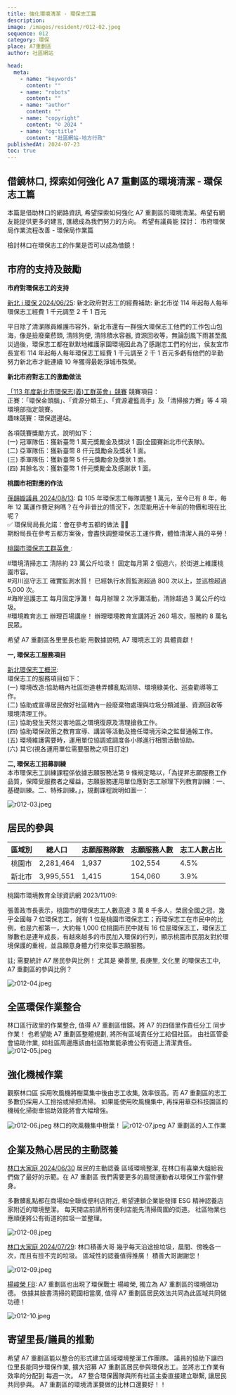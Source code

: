```yaml
---
title: 強化環境清潔 - 環保志工篇
description:
image: /images/resident/r012-02.jpeg
sequence: 012
category: 環保
place: A7重劃區
author: 社區網站

head:
  meta:
    - name: "keywords"
      content: ""
    - name: "robots"
      content: ""
    - name: "author"
      content: ""
    - name: "copyright"
      content: "© 2024 "
    - name: "og:title"
      content: "社區網站-地方行政"
publishedAt: 2024-07-23
toc: true
---
```


## 借鏡林口, 探索如何強化 A7 重劃區的環境清潔 - 環保志工篇

本篇是借助林口的網路資訊, 希望探索如何強化 A7 重劃區的環境清潔。希望有網友能提供更多的建言, 匯總成為我們努力的方向。
希望有議員能 探討： 市府環保局作業流程改善 - 環保局作業篇

檢討林口在環保志工的作業是否可以成為借鏡！

## 市府的支持及鼓勵

**市府對環保志工的支持**

<a href="https://www.facebook.com/ntpclowcarbon/posts/pfbid031Zi2etcQUek6hXw9gtfkpddAcFJawB8e7qf2RTRx29GZJU5LeXVfkCLost8oxbG2l?rdid=JhPfzXtlCdBgtv9X">新北 i 環保 2024/06/25</a>: 新北政府對志工的經費補助: 新北市從 114 年起每人每年環保志工經費 1 千元調至 2 千 1 百元

平日除了清潔隊員維護市容外，新北市還有一群強大環保志工他們的工作包山包海，像是撿廢棄菸頭, 清除狗便, 清除積水容器, 資源回收等，無論刮風下雨甚至風災過後，環保志工都在默默地維護家園環境因此為了感謝志工們的付出，侯友宜市長宣布 114 年起每人每年環保志工經費 1 千元調至 2 千 1 百元多虧有他們的辛勤努力新北市才能連續 10 年獲得最乾淨城市殊榮。

**新北市府對志工的激勵做法**

<a href="https://www.epd.ntpc.gov.tw/Article/Info?ID=11361">「113 年度新北市環保志(義)工群英會」競賽</a>
競賽項目：  
正賽：「環保金頭腦」、「資源分類王」、「資源灌籃高手」及「清掃接力賽」等 4 項環境部指定競賽。  
趣味競賽：環保選邊站。

各項競賽獎勵方式，說明如下：  
(一) 冠軍隊伍：獲新臺幣 1 萬元獎勵金及獎狀 1 面(全國賽新北市代表隊)。  
(二) 亞軍隊伍：獲新臺幣 8 仟元獎勵金及獎狀 1 面。  
(三) 季軍隊伍：獲新臺幣 5 仟元獎勵金及獎狀 1 面。  
(四) 其餘名次：獲新臺幣 1 仟元獎勵金及感謝狀 1 面。

**桃園市相對應的作法**

<a href="https://www.facebook.com/share/v/CDjatiKG28CrCLnr/">孫韻嫙議員 2024/08/13</a>:
自 105 年環保志工每隊調整 1 萬元，至今已有 8 年，每年 12 萬運作費足夠嗎？在今非昔比的情況下，怎麼能用近十年前的物價和現在比呢？  
✅ 環保局局長允諾：會在參考五都的做法 👍🏻  
期盼局長在參考五都方案後，會盡快調整環保志工運作費，體恤清潔人員的辛勞！

<a href="https://www.facebook.com/share/p/yfhQ9G2eg2fueiwZ/">桃園市環保志工群英會 </a>:

#環境清掃志工 清除約 23 萬公斤垃圾！ 固定每月第 2 個週六，於街道上維護桃園市容。  
#河川巡守志工 確實監測水質！ 已經執行水質監測超過 800 次以上，並巡檢超過 5,000 次。  
#海岸巡護志工 每月固定淨灘！ 每月辦理 2 次淨灘活動，清除超過 3 萬公斤的垃圾。  
#環境教育志工 辦理百場講座！ 辦理環境教育宣講將近 260 場次，服務約 8 萬名民眾。

希望 A7 重劃區各里里長也能 用數據說明, A7 環境志工的 具體貢獻！

**一, 環保志工服務項目**

<a href="https://www.bas.ntpc.gov.tw/userfiles/1180700/files/19.pdf">新北環保志工概況</a>:  
環保志工的服務項目如下：  
(一) 環境改造:協助轄內社區街道巷弄髒亂點消除、環境綠美化、巡查勸導等工作。  
(二) 協助或宣導居民做好社區轄內一般廢棄物處理與垃圾分類減量、資源回收等環境清理工作。  
(三) 協助發生天然災害地區之環境復原及清理搶救工作。  
(四) 協助環保政策之教育宣導、講習等活動及擔任環境污染之監督通報工作。
(五) 環境維護需要時，運用單位協調或調度各小隊進行相關活動協助。  
(六) 其它(視各運用單位需要服務之項目訂定)

**二, 環保志工招募訓練**  
本市環保志工訓練課程係依據志願服務法第 9 條規定略以，「為提昇志願服務工作  
品質，保障受服務者之權益，志願服務運用單位應對志工辦理下列教育訓練：一、基礎訓練。二、特殊訓練。」，規劃課程說明如圖一：

![r012-03.jpeg](/images/resident/r012-03.jpeg)

## 居民的參與

| 區域別 | 總人口    | 志願服務隊數 | 志願服務人數 | 志工人數占比 |
| ------ | --------- | ------------ | ------------ | ------------ |
| 桃園市 | 2,281,464 | 1,937        | 102,554      | 4.5%         |
| 新北市 | 3,995,551 | 1,415        | 154,060      | 3.9%         |

桃園市環境教育全球資訊網 2023/11/09:

張善政市長表示，桃園市的環保志工人數高達 3 萬 8 千多人，榮居全國之冠，幾乎全國每 7 位環保志工，就有 1 位是桃園市環保志工；而環保志工在市民中的比例，也是六都第一，大約每 1,000 位桃園市民中就有 16 位是環保志工，環保志工隊數也是連年成長，有越來越多的市民加入環保的行列，顯示桃園市民朋友對於環境保護的重視，並且願意身體力行來從事志願服務。

註; 需要統計 A7 居民參與比例！ 尤其是 樂善里, 長庚里, 文化里 的環保志工中, A7 重劃區的參與比例？

![r012-04.jpeg](/images/resident/r012-04.jpeg)

## 全區環保作業整合

林口區行政里的作業整合, 值得 A7 重劃區借鏡。將 A7 的四個里作責任分工 同步作業！ 也希望能 A7 重劃區整體規劃, 將所有區域責任分工給個社區。 由社區管委會協助作業, 如社區周邊應該由社區物業能承擔公有街道上清潔責任。
![r012-05.jpeg](/images/resident/r012-05.jpeg)

## 強化機械作業

觀察林口區 採用吹風機將樹葉集中後由志工收集, 效率很高。而 A7 重劃區的志工多數仍採用人工撿拾或掃把清掃。 如果能使用吹風機集中, 再採用華亞科技園區的機械化掃街車協助效能將會大幅增強。

![r012-06.jpeg](/images/resident/r012-06.jpeg)
林口的吹風機集中樹葉！
![r012-07.jpeg](/images/resident/r012-07.jpeg)
A7 重劃區的人工作業

## 企業及熱心居民的主動認養

<a href="https://www.facebook.com/share/p/xsW49BCJMUgrSMEz/">林口大家庭 2024/06/30</a> 居民的主動認養 區域環境整潔, 在林口有喜樂大姐給我們做了最好的示範。在 A7 重劃區 我們需要更多的晨間運動者以環保工作當作健身。

多數髒亂點都在商場如全聯或便利店附近, 希望連鎖企業能發揮 ESG 精神認養店家附近的環境整潔。 每天開店前請所有便利店能先清掃周圍的街道。 社區物業也應順便將公有街道的拉圾一並整理。

![r012-08.jpeg](/images/resident/r012-08.jpeg)

<a href="https://www.facebook.com/share/p/Z4RHTCckxG5yaZ19/">林口大家庭 2024/07/29</a>:
林口積善大哥 幾乎每天沿途撿垃圾，晨間、傍晚各一次，而且有撿不完的垃圾。 區域性的認養值得推廣！ 積善大哥謝謝您！

![r012-09.jpeg](/images/resident/r012-09.jpeg)

<a href="https://www.facebook.com/groups/565500876822283/user/100006667745659">楊峻榮 FB</a>:
A7 重劃區也出現了環保戰士 楊峻榮, 獨立為 A7 重劃區的環境做功德。 依據其臉書清掃的範圍相當廣, 值得 A7 重劃區居民效法共同為此區域共同做功德！

![r012-10.jpeg](/images/resident/r012-10.jpeg)

## 寄望里長/議員的推動

希望 A7 重劃區能以整合的形式建立區域環境整潔工作團隊。 議員的協助下讓四位里長能同步環保作業, 擴大招募 A7 重劃區居民參與環保志工。並將志工作業有效率的分配到 每週一次。 A7 整合環保團隊與所有社區主委直接建立聯繫, 讓居民共同參與。 A7 重劃區的環境清潔要做的比林口還要好！！
